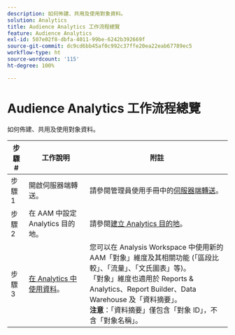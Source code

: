 ```yaml
---
description: 如何佈建、共用及使用對象資料。
solution: Analytics
title: Audience Analytics 工作流程總覽
feature: Audience Analytics
exl-id: 507e02f8-dbfa-4011-99be-6242b392669f
source-git-commit: dc9cd6bb45af0c992c37ffe20ea22eab67789ec5
workflow-type: ht
source-wordcount: '115'
ht-degree: 100%

---
```


# Audience Analytics 工作流程總覽

如何佈建、共用及使用對象資料。

| 步驟 # | 工作說明 | 附註 |
|--- |--- |--- |
| 步驟 1 | 開啟伺服器端轉送。 | 請參閱管理員使用手冊中的[伺服器端轉送](/help/admin/admin/c-manage-report-suites/c-edit-report-suites/general/c-server-side-forwarding/ssf.md)。 |
| 步驟 2 | 在 AAM 中設定 Analytics 目的地。 | 請參閱[建立 Analytics 目的地](https://experienceleague.adobe.com/docs/audience-manager/user-guide/features/destinations/experience-cloud-destinations/create-analytics-destination.html)。 |
| 步驟 3 | [在 Analytics 中使用資料](/help/integrate/c-audience-analytics/c-workflow/use-audience-data-analytics.md)。 | 您可以在 Analysis Workspace 中使用新的 AAM「對象」維度及其相關功能 (「區段比較」、「流量」、「文氏圖表」等)。<br>「對象」維度也適用於 Reports &amp; Analytics、Report Builder、Data Warehouse 及「資料摘要」。<br>**注意**：「資料摘要」僅包含「對象 ID」，不含「對象名稱」。 |
